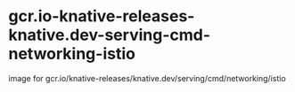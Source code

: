 # gcr.io-knative-releases-knative.dev-serving-cmd-networking-istio
image for gcr.io/knative-releases/knative.dev/serving/cmd/networking/istio
